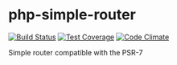 # php-simple-router 
[![Build Status](https://travis-ci.org/alexpts/php-simple-router.svg?branch=master)](https://travis-ci.org/alexpts/php-simple-router)
[![Test Coverage](https://codeclimate.com/github/alexpts/php-simple-router/badges/coverage.svg)](https://codeclimate.com/github/alexpts/php-simple-router/coverage)
[![Code Climate](https://codeclimate.com/github/alexpts/php-simple-router/badges/gpa.svg)](https://codeclimate.com/github/alexpts/php-simple-router)

Simple router compatible with the PSR-7

